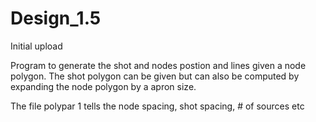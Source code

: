 # Design_1.5
Initial upload

Program to generate the shot and nodes postion and lines given a node polygon.
The shot polygon can be given but can also be computed by expanding the node polygon by a apron size.

The file polypar 1 tells the node spacing, shot spacing, # of sources etc
